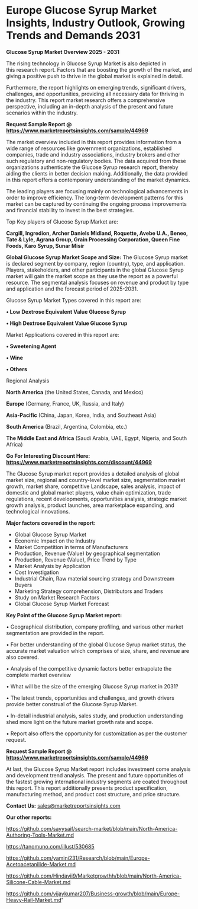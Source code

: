 # Europe Glucose Syrup Market Insights, Industry Outlook, Growing Trends and Demands 2031

<Strong> Glucose Syrup Market Overview 2025 - 2031</strong>

The rising technology in Glucose Syrup Market is also depicted in this research report. Factors that are boosting the growth of the market, and giving a positive push to thrive in the global market is explained in detail.

Furthermore, the report highlights on emerging trends, significant drivers, challenges, and opportunities, providing all necessary data for thriving in the industry. This report market research offers a comprehensive perspective, including an in-depth analysis of the present and future scenarios within the industry.

<strong>Request Sample Report @ <a href=https://www.marketreportsinsights.com/sample/44969>https://www.marketreportsinsights.com/sample/44969</a></strong>

The market overview included in this report provides information from a wide range of resources like government organizations, established companies, trade and industry associations, industry brokers and other such regulatory and non-regulatory bodies. The data acquired from these organizations authenticate the Glucose Syrup research report, thereby aiding the clients in better decision making. Additionally, the data provided in this report offers a contemporary understanding of the market dynamics.

The leading players are focusing mainly on technological advancements in order to improve efficiency. The long-term development patterns for this market can be captured by continuing the ongoing process improvements and financial stability to invest in the best strategies.

Top Key players of Glucose Syrup Market are:

<strong>Cargill, Ingredion, Archer Daniels Midland, Roquette, Avebe U.A., Beneo, Tate & Lyle, Agrana Group, Grain Processing Corporation, Queen Fine Foods, Karo Syrup, Sunar Misir</strong>

<strong><b>Global Glucose Syrup Market Scope and Size:</b></strong>
The Glucose Syrup market is declared segment by company, region (country), type, and application. Players, stakeholders, and other participants in the global Glucose Syrup market will gain the market scope as they use the report as a powerful resource. The segmental analysis focuses on revenue and product by type and application and the forecast period of 2025-2031.

Glucose Syrup Market Types covered in this report are:

<strong>•  Low Dextrose Equivalent Value Glucose Syrup

•  High Dextrose Equivalent Value Glucose Syrup</strong>

Market Applications covered in this report are:

<strong>•  Sweetening Agent

•  Wine

•  Others</strong> 

Regional Analysis

<strong>North America</strong> (the United States, Canada, and Mexico)

<strong>Europe</strong> (Germany, France, UK, Russia, and Italy)

<strong>Asia-Pacific</strong> (China, Japan, Korea, India, and Southeast Asia)

<strong>South America</strong> (Brazil, Argentina, Colombia, etc.)

<strong>The Middle East and Africa</strong> (Saudi Arabia, UAE, Egypt, Nigeria, and South Africa)

<strong>Go For Interesting Discount Here: <a href=https://www.marketreportsinsights.com/discount/44969>https://www.marketreportsinsights.com/discount/44969</a></strong>

The Glucose Syrup market report provides a detailed analysis of global market size, regional and country-level market size, segmentation market growth, market share, competitive Landscape, sales analysis, impact of domestic and global market players, value chain optimization, trade regulations, recent developments, opportunities analysis, strategic market growth analysis, product launches, area marketplace expanding, and technological innovations.

<strong><b>Major factors covered in the report:</b></strong>
<ul>
  <li>Global Glucose Syrup Market </li>
  <li>Economic Impact on the Industry</li>
  <li>Market Competition in terms of Manufacturers</li>
  <li>Production, Revenue (Value) by geographical segmentation</li>
  <li>Production, Revenue (Value), Price Trend by Type</li>
  <li>Market Analysis by Application</li>
  <li>Cost Investigation</li>
  <li>Industrial Chain, Raw material sourcing strategy and Downstream Buyers</li>
  <li>Marketing Strategy comprehension, Distributors and Traders</li>
  <li>Study on Market Research Factors</li>
  <li>Global Glucose Syrup Market Forecast</li>
</ul>

<strong><b>Key Point of the Glucose Syrup Market report:</b></strong>

• Geographical distribution, company profiling, and various other market segmentation are provided in the report.

• For better understanding of the global Glucose Syrup market status, the accurate market valuation which comprises of size, share, and revenue are also covered.

• Analysis of the competitive dynamic factors better extrapolate the complete market overview

• What will be the size of the emerging Glucose Syrup market in 2031?

• The latest trends, opportunities and challenges, and growth drivers provide better construal of the Glucose Syrup Market.

• In-detail industrial analysis, sales study, and production understanding shed more light on the future market growth rate and scope.

• Report also offers the opportunity for customization as per the customer request.

<strong>Request Sample Report @ <a href=https://www.marketreportsinsights.com/sample/44969>https://www.marketreportsinsights.com/sample/44969</a></strong>

At last, the Glucose Syrup Market report includes investment come analysis and development trend analysis. The present and future opportunities of the fastest growing international industry segments are coated throughout this report. This report additionally presents product specification, manufacturing method, and product cost structure, and price structure.

<strong>Contact Us:</strong>
sales@marketreportsinsights.com

<strong>Our other reports:</strong>

<a href=https://github.com/sayysaif/search-market/blob/main/North-America-Authoring-Tools-Market.md>https://github.com/sayysaif/search-market/blob/main/North-America-Authoring-Tools-Market.md</a>

<a href=https://tanomuno.com/illust/530685>https://tanomuno.com/illust/530685</a>

<a href=https://github.com/yamini231/Research/blob/main/Europe-Acetoacetanilide-Market.md>https://github.com/yamini231/Research/blob/main/Europe-Acetoacetanilide-Market.md</a>

<a href=https://github.com/Hindavii9/Marketgrowthh/blob/main/North-America-Silicone-Cable-Market.md>https://github.com/Hindavii9/Marketgrowthh/blob/main/North-America-Silicone-Cable-Market.md</a>

<a href=https://github.com/vijaykumar207/Business-growth/blob/main/Europe-Heavy-Rail-Market.md>https://github.com/vijaykumar207/Business-growth/blob/main/Europe-Heavy-Rail-Market.md</a>"
